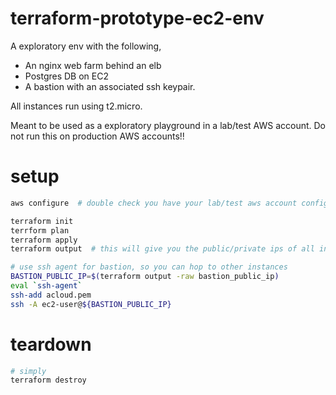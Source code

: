 # terraform-prototype-ec2-env
A exploratory env with the following,
* An nginx web farm behind an elb
* Postgres DB on EC2
* A bastion with an associated ssh keypair.

All instances run using t2.micro.

Meant to be used as a exploratory playground in a lab/test AWS account.
Do not run this on production AWS accounts!!

# setup
```bash
aws configure  # double check you have your lab/test aws account configured, not production!!

terraform init
terrform plan
terraform apply
terraform output  # this will give you the public/private ips of all instances

# use ssh agent for bastion, so you can hop to other instances
BASTION_PUBLIC_IP=$(terraform output -raw bastion_public_ip)
eval `ssh-agent`
ssh-add acloud.pem
ssh -A ec2-user@${BASTION_PUBLIC_IP}  
```

# teardown
```bash
# simply
terraform destroy
```

